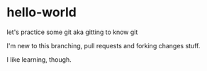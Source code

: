 # hello-world
let's practice some git
aka gitting to know git

I'm new to this branching, pull requests and forking changes stuff.

I like learning, though.
